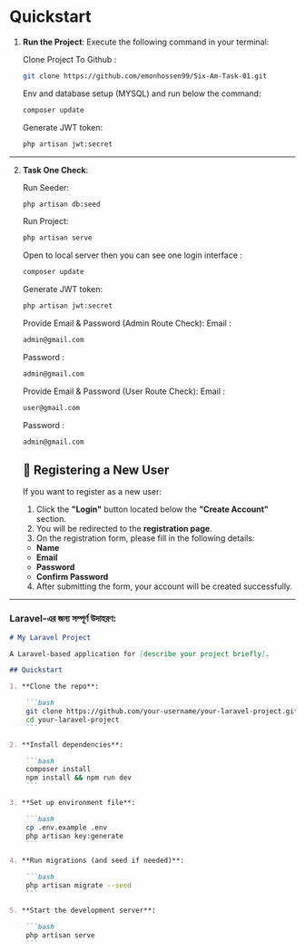 # Quickstart

1. **Run the Project**: Execute the following command in your terminal:

    Clone Project To Github :
    ```bash
    git clone https://github.com/emonhossen99/Six-Am-Task-01.git
    ```

    Env and database setup (MYSQL) and run below the command:

    ```bash
    composer update
    ```

    Generate JWT token:

    ```bash
    php artisan jwt:secret
    ```

---

2. **Task One Check**:

    Run Seeder:
    ```bash
    php artisan db:seed
    ```

    Run Project:
    ```bash
    php artisan serve
    ```

    Open to local server then you can see one login interface :
    ```bash
    composer update
    ```

    Generate JWT token:

    ```bash
    php artisan jwt:secret
    ```

    Provide  Email & Password (Admin Route Check):
    Email :

    ```bash
    admin@gmail.com
    ```
    Password :
    ```bash
    admin@gmail.com
    ```

    Provide  Email & Password (User Route Check):
    Email :

    ```bash
    user@gmail.com
    ```
    Password :
    ```bash
    admin@gmail.com
    ```

    ## 🔐 Registering a New User

    If you want to register as a new user:

    1. Click the **"Login"** button located below the **"Create Account"** section.
    2. You will be redirected to the **registration page**.
    3. On the registration form, please fill in the following details:
    - **Name**
    - **Email**
    - **Password**
    - **Confirm Password**
    4. After submitting the form, your account will be created successfully.

---



### Laravel-এর জন্য সম্পূর্ণ উদাহরণ:

```md
# My Laravel Project

A Laravel-based application for [describe your project briefly].

## Quickstart

1. **Clone the repo**:

    ```bash
    git clone https://github.com/your-username/your-laravel-project.git
    cd your-laravel-project
    ```

2. **Install dependencies**:

    ```bash
    composer install
    npm install && npm run dev
    ```

3. **Set up environment file**:

    ```bash
    cp .env.example .env
    php artisan key:generate
    ```

4. **Run migrations (and seed if needed)**:

    ```bash
    php artisan migrate --seed
    ```

5. **Start the development server**:

    ```bash
    php artisan serve
    ```

